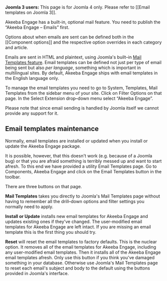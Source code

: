 **Joomla 3 users:** This page is for Joomla 4 only. Please refer to [[Email templates on Joomla 3]].

Akeeba Engage has a built-in, optional mail feature. You need to publish the “Akeeba Engage – Emails” first.

Options about when emails are sent can be defined both in the [[Component options]] and the respective option overrides in each category and article.

Emails are sent in HTML and plaintext, using Joomla's built–in [Mail Templates feature](https://magazine.joomla.org/all-issues/february-2021/joomla-4-html-email-templating). Email templates can be defined not just per type of email being sent but also _per language_, something which is important in multilingual sites. By default, Akeeba Engage ships with email templates in the English language only.

To manage the email templates you need to go to System, Templates, Mail Templates from the sidebar menu of your site. Click on Filter Options on that page. In the Select Extension drop–down menu select “Akeeba Engage”.

Please note that since email sending is handled by Joomla itself we cannot provide any support for it.

## Email templates maintenance

Normally, email templates are installed or updated when you install or update the Akeeba Engage package.

It is possible, however, that this doesn't work (e.g. because of a Joomla bug) or that you are afraid something is terribly messed up and want to start afresh. To this end we have provided a utility Email Templates page. Go to Components, Akeeba Engage and click on the Email Templates button in the toolbar.

There are three buttons on that page.

**Mail Templates** takes you directly to Joomla's Mail Templates page without having to remember all the drill–down options and filter settings you normally need to apply.

**Install or Update** installs new email templates for Akeeba Engage and updates existing ones if they've changed. The user-modified email templates for Akeeba Engage are left intact. If you are missing an email template this is the first thing you should try.

**Reset** will reset the email templates to factory defaults. This is the nuclear option. It removes all of the email templates for Akeeba Engage, including any user-modified email templates. Then it installs all of the Akeeba Engage email templates afresh. Only use this button if you think you've damaged something in your database. Otherwise use Joomla's Mail Templates page to reset each email's subject and body to the default using the buttons provided in Joomla's interface.